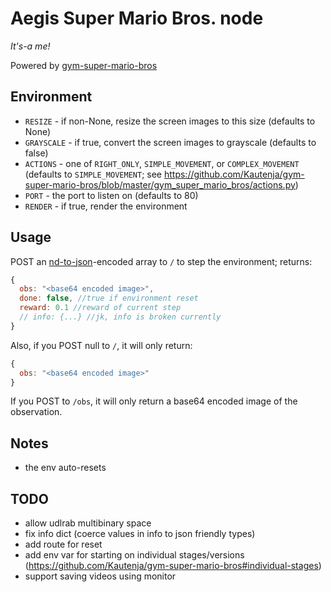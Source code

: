 # Aegis Super Mario Bros. node
*It's-a me!*

Powered by [gym-super-mario-bros](https://github.com/Kautenja/gym-super-mario-bros)

## Environment
- `RESIZE` - if non-None, resize the screen images to this size (defaults to None)
- `GRAYSCALE` - if true, convert the screen images to grayscale (defaults to false)
- `ACTIONS` - one of `RIGHT_ONLY`, `SIMPLE_MOVEMENT`, or `COMPLEX_MOVEMENT` (defaults to `SIMPLE_MOVEMENT`; see https://github.com/Kautenja/gym-super-mario-bros/blob/master/gym_super_mario_bros/actions.py)
- `PORT` - the port to listen on (defaults to 80)
- `RENDER` - if true, render the environment

## Usage
POST an [nd-to-json](https://github.com/tehZevo/nd-to-json)-encoded array to `/` to step the environment; returns:
```js
{
  obs: "<base64 encoded image>",
  done: false, //true if environment reset
  reward: 0.1 //reward of current step
  // info: {...} //jk, info is broken currently
}
```
Also, if you POST null to `/`, it will only return:
```js
{
  obs: "<base64 encoded image>"
}
```
If you POST to `/obs`, it will only return a base64 encoded image of the observation.

## Notes
- the env auto-resets

## TODO
- allow udlrab multibinary space
- fix info dict (coerce values in info to json friendly types)
- add route for reset
- add env var for starting on individual stages/versions (https://github.com/Kautenja/gym-super-mario-bros#individual-stages)
- support saving videos using monitor

